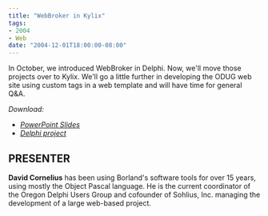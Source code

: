 ```yaml
---
title: "WebBroker in Kylix"
tags:
- 2004
- Web
date: "2004-12-01T18:00:00-08:00"
---
```


In October, we introduced WebBroker in Delphi. Now, we'll move those projects over to Kylix. We'll go a little further in developing the ODUG web site using custom tags in a web template and will have time for general Q&A.

*Download:* 

- *[PowerPoint Slides](/files/presentations/2004_DBISAM/2004-11_DBISAM4.ppt)*
- *[Delphi project](/files/presentations/2004_DBISAM/DBISAMDemo.zip)*

## PRESENTER ##

**David Cornelius** has been using Borland's software tools for over 15 years, using mostly the Object Pascal language. He is the current coordinator of the Oregon Delphi Users Group and cofounder of Sohlius, Inc. managing the development of a large web-based project.
